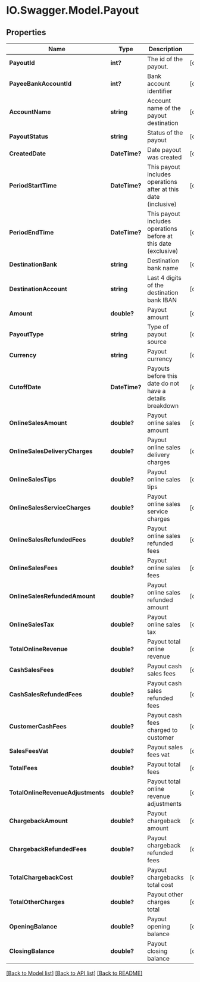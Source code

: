 # IO.Swagger.Model.Payout
## Properties

Name | Type | Description | Notes
------------ | ------------- | ------------- | -------------
**PayoutId** | **int?** | The id of the payout. | [optional] 
**PayeeBankAccountId** | **int?** | Bank account identifier | [optional] 
**AccountName** | **string** | Account name of the payout destination | [optional] 
**PayoutStatus** | **string** | Status of the payout | [optional] 
**CreatedDate** | **DateTime?** | Date payout was created | [optional] 
**PeriodStartTime** | **DateTime?** | This payout includes operations after at this date (inclusive) | [optional] 
**PeriodEndTime** | **DateTime?** | This payout includes operations before at this date (exclusive) | [optional] 
**DestinationBank** | **string** | Destination bank name | [optional] 
**DestinationAccount** | **string** | Last 4 digits of the destination bank IBAN | [optional] 
**Amount** | **double?** | Payout amount | [optional] 
**PayoutType** | **string** | Type of payout source | [optional] 
**Currency** | **string** | Payout currency | [optional] 
**CutoffDate** | **DateTime?** | Payouts before this date do not have a details breakdown | [optional] 
**OnlineSalesAmount** | **double?** | Payout online sales amount | [optional] 
**OnlineSalesDeliveryCharges** | **double?** | Payout online sales delivery charges | [optional] 
**OnlineSalesTips** | **double?** | Payout online sales tips | [optional] 
**OnlineSalesServiceCharges** | **double?** | Payout online sales service charges | [optional] 
**OnlineSalesRefundedFees** | **double?** | Payout online sales refunded fees | [optional] 
**OnlineSalesFees** | **double?** | Payout online sales fees | [optional] 
**OnlineSalesRefundedAmount** | **double?** | Payout online sales refunded amount | [optional] 
**OnlineSalesTax** | **double?** | Payout online sales tax | [optional] 
**TotalOnlineRevenue** | **double?** | Payout total online revenue | [optional] 
**CashSalesFees** | **double?** | Payout cash sales fees | [optional] 
**CashSalesRefundedFees** | **double?** | Payout cash sales refunded fees | [optional] 
**CustomerCashFees** | **double?** | Payout cash fees charged to customer | [optional] 
**SalesFeesVat** | **double?** | Payout sales fees vat | [optional] 
**TotalFees** | **double?** | Payout total fees | [optional] 
**TotalOnlineRevenueAdjustments** | **double?** | Payout total online revenue adjustments | [optional] 
**ChargebackAmount** | **double?** | Payout chargeback amount | [optional] 
**ChargebackRefundedFees** | **double?** | Payout chargeback refunded fees | [optional] 
**TotalChargebackCost** | **double?** | Payout chargebacks total cost | [optional] 
**TotalOtherCharges** | **double?** | Payout other charges total | [optional] 
**OpeningBalance** | **double?** | Payout opening balance | [optional] 
**ClosingBalance** | **double?** | Payout closing balance | [optional] 

[[Back to Model list]](../README.md#documentation-for-models) [[Back to API list]](../README.md#documentation-for-api-endpoints) [[Back to README]](../README.md)

